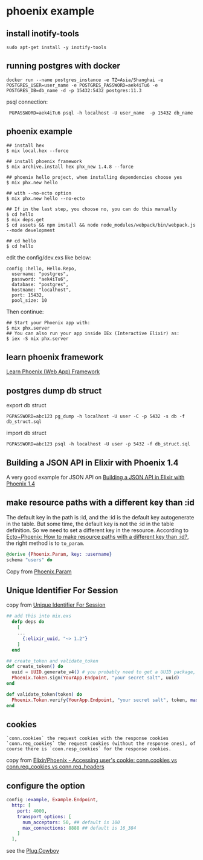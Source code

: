 # phoenix example

## install inotify-tools

``` shell
sudo apt-get install -y inotify-tools
```

## running postgres with docker

``` shell
docker run --name postgres_instance -e TZ=Asia/Shanghai -e POSTGRES_USER=user_name -e POSTGRES_PASSWORD=aek4iTu6 -e POSTGRES_DB=db_name -d -p 15432:5432 postgres:11.3
```
psql connection:

``` shell
 PGPASSWORD=aek4iTu6 psql -h localhost -U user_name  -p 15432 db_name
```

## phoenix example

``` shell
## install hex
$ mix local.hex --force

## install phoenix framework
$ mix archive.install hex phx_new 1.4.8 --force

## phoenix hello project, when installing dependencies choose yes
$ mix phx.new hello

## with --no-ecto option
$ mix phx.new hello --no-ecto

## If in the last step, you choose no, you can do this manually
$ cd hello
$ mix deps.get
$ cd assets && npm install && node node_modules/webpack/bin/webpack.js --mode development

## cd hello
$ cd hello
```
edit the config/dev.exs like below:

```
config :hello, Hello.Repo,
  username: "postgres",
  password: "aek4iTu6",
  database: "postgres",
  hostname: "localhost",
  port: 15432,
  pool_size: 10
```
Then continue:

``` shell
## Start your Phoenix app with:
$ mix phx.server
## You can also run your app inside IEx (Interactive Elixir) as:
$ iex -S mix phx.server
```

## learn phoenix framework
[Learn Phoenix (Web App) Framework](https://github.com/dwyl/learn-phoenix-framework)

## postgres dump db struct

export db struct
``` shell
PGPASSWORD=abc123 pg_dump -h localhost -U user -C -p 5432 -s db -f db_struct.sql
```
import db struct

``` shell
PGPASSWORD=abc123 psql -h localhost -U user -p 5432 -f db_struct.sql
```

## Building a JSON API in Elixir with Phoenix 1.4
A very good example for JSON API on [Building a JSON API in Elixir with Phoenix 1.4](https://lobotuerto.com/blog/building-a-json-api-in-elixir-with-phoenix/)

## make resource paths with a different key than :id
The default key in the path is :id, and the :id is the default key autogenerate in the table.
But some time, the default key is not the :id in the table definition. So we need to set a different key in the resource.
According to [Ecto+Phoenix: How to make resource paths with a different key than :id?](https://stackoverflow.com/questions/37512534/ectophoenix-how-to-make-resource-paths-with-a-different-key-than-id), the right method is to `to_param`.

``` elixir
@derive {Phoenix.Param, key: :username}
schema "users" do
```
Copy from [Phoenix.Param](https://hexdocs.pm/phoenix/Phoenix.Param.html#to_param/1)

## Unique Identifier For Session
copy from [Unique Identifier For Session](https://elixirforum.com/t/unique-identifier-for-session/13778)
``` elixir
## add this into mix.exs
  defp deps do
    [
    ...
      {:elixir_uuid, "~> 1.2"}
    ]
  end

## create_token and validate_token
def create_token() do
  uuid = UUID.generate_v4() # you probably need to get a UUID package, therefore this is pseudo code
  Phoenix.Token.sign(YourApp.Endpoint, "your secret salt", uuid)
end

def validate_token(token) do
  Phoenix.Token.verify(YourApp.Endpoint, "your secret salt", token, max_age: 5 * 60)
end
```

## cookies

```
`conn.cookies` the request cookies with the response cookies
`conn.req_cookies` the request cookies (without the response ones), of course there is `coon.resp_cookies` for the response cookies.
```
copy from [Elixir/Phoenix - Accessing user's cookie: conn.cookies vs conn.req_cookies vs conn.req_headers](https://stackoverflow.com/questions/51075838/elixir-phoenix-accessing-users-cookie-conn-cookies-vs-conn-req-cookies-vs-co)

## configure the option

``` elixir
config :example, Example.Endpoint,
  http: [
    port: 4000,
    transport_options: [
      num_acceptors: 50, ## default is 100
      max_connections: 8888 ## default is 16_384
    ]
  ],
```
see the [Plug.Cowboy](https://hexdocs.pm/plug_cowboy/Plug.Cowboy.html)
